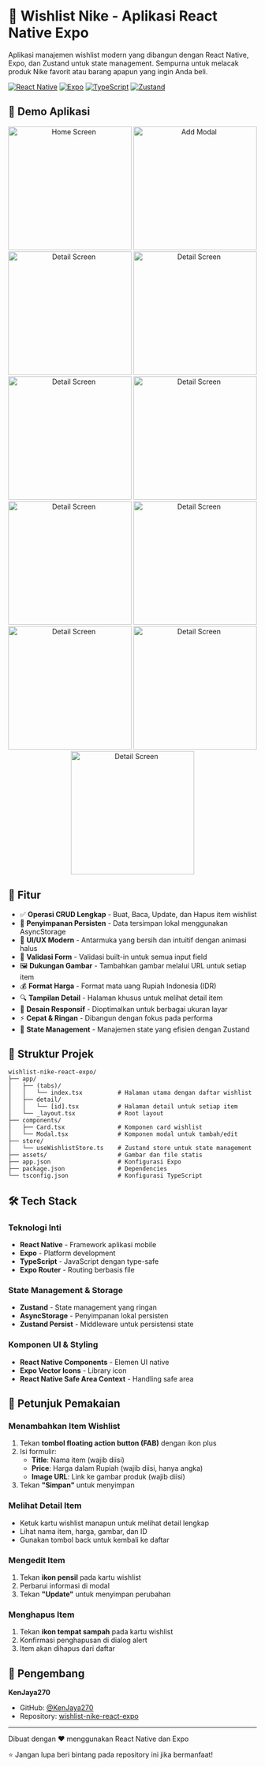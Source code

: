 # 🎯 Wishlist Nike - Aplikasi React Native Expo

Aplikasi manajemen wishlist modern yang dibangun dengan React Native, Expo, dan Zustand untuk state management. Sempurna untuk melacak produk Nike favorit atau barang apapun yang ingin Anda beli.

[![React Native](https://img.shields.io/badge/React%20Native-20232A?style=for-the-badge&logo=react&logoColor=61DAFB)](https://reactnative.dev/)
[![Expo](https://img.shields.io/badge/Expo-000020?style=for-the-badge&logo=expo&logoColor=white)](https://expo.dev/)
[![TypeScript](https://img.shields.io/badge/TypeScript-007ACC?style=for-the-badge&logo=typescript&logoColor=white)](https://www.typescriptlang.org/)
[![Zustand](https://img.shields.io/badge/Zustand-FF6B00?style=for-the-badge&logo=redux&logoColor=white)](https://zustand-demo.pmnd.rs/)

## 📸 Demo Aplikasi

<div align="center">

  <img src="./assets/screenshots/IMG-20251025-WA0001.jpg" alt="Home Screen" width="250"/>
  <img src="./assets/screenshots/IMG-20251025-WA0002.jpg" alt="Add Modal" width="250"/>
  <img src="./assets/screenshots/IMG-20251025-WA0003.jpg" alt="Detail Screen" width="250"/>
  <img src="./assets/screenshots/IMG-20251025-WA0004.jpg" alt="Detail Screen" width="250"/>
  <img src="./assets/screenshots/IMG-20251025-WA0005.jpg" alt="Detail Screen" width="250"/>
  <img src="./assets/screenshots/IMG-20251025-WA0006.jpg" alt="Detail Screen" width="250"/>

  <img src="./assets/screenshots/IMG-20251027-WA0001.jpg" alt="Detail Screen" width="250"/>
  <img src="./assets/screenshots/IMG-20251027-WA0002.jpg" alt="Detail Screen" width="250"/>
  <img src="./assets/screenshots/IMG-20251027-WA0003.jpg" alt="Detail Screen" width="250"/>
  <img src="./assets/screenshots/IMG-20251027-WA0004.jpg" alt="Detail Screen" width="250"/>
  <img src="./assets/screenshots/IMG-20251027-WA0005.jpg" alt="Detail Screen" width="250"/>

</div>


## 📱 Fitur

- ✅ **Operasi CRUD Lengkap** - Buat, Baca, Update, dan Hapus item wishlist
- 💾 **Penyimpanan Persisten** - Data tersimpan lokal menggunakan AsyncStorage
- 🎨 **UI/UX Modern** - Antarmuka yang bersih dan intuitif dengan animasi halus
- 📝 **Validasi Form** - Validasi built-in untuk semua input field
- 🖼️ **Dukungan Gambar** - Tambahkan gambar melalui URL untuk setiap item
- 💰 **Format Harga** - Format mata uang Rupiah Indonesia (IDR)
- 🔍 **Tampilan Detail** - Halaman khusus untuk melihat detail item
- 📱 **Desain Responsif** - Dioptimalkan untuk berbagai ukuran layar
- ⚡ **Cepat & Ringan** - Dibangun dengan fokus pada performa
- 🔄 **State Management** - Manajemen state yang efisien dengan Zustand

## 📁 Struktur Projek

```
wishlist-nike-react-expo/
├── app/
│   ├── (tabs)/
│   │   └── index.tsx          # Halaman utama dengan daftar wishlist
│   ├── detail/
│   │   └── [id].tsx           # Halaman detail untuk setiap item
│   └── _layout.tsx            # Root layout
├── components/
│   ├── Card.tsx               # Komponen card wishlist
│   └── Modal.tsx              # Komponen modal untuk tambah/edit
├── store/
│   └── useWishlistStore.ts    # Zustand store untuk state management
├── assets/                    # Gambar dan file statis
├── app.json                   # Konfigurasi Expo
├── package.json               # Dependencies
└── tsconfig.json              # Konfigurasi TypeScript
```

## 🛠️ Tech Stack

### Teknologi Inti
- **React Native** - Framework aplikasi mobile
- **Expo** - Platform development
- **TypeScript** - JavaScript dengan type-safe
- **Expo Router** - Routing berbasis file

### State Management & Storage
- **Zustand** - State management yang ringan
- **AsyncStorage** - Penyimpanan lokal persisten
- **Zustand Persist** - Middleware untuk persistensi state

### Komponen UI & Styling
- **React Native Components** - Elemen UI native
- **Expo Vector Icons** - Library icon
- **React Native Safe Area Context** - Handling safe area

## 📖 Petunjuk Pemakaian

### Menambahkan Item Wishlist

1. Tekan **tombol floating action button (FAB)** dengan ikon plus
2. Isi formulir:
   - **Title**: Nama item (wajib diisi)
   - **Price**: Harga dalam Rupiah (wajib diisi, hanya angka)
   - **Image URL**: Link ke gambar produk (wajib diisi)
3. Tekan **"Simpan"** untuk menyimpan

### Melihat Detail Item

- Ketuk kartu wishlist manapun untuk melihat detail lengkap
- Lihat nama item, harga, gambar, dan ID
- Gunakan tombol back untuk kembali ke daftar

### Mengedit Item

1. Tekan **ikon pensil** pada kartu wishlist
2. Perbarui informasi di modal
3. Tekan **"Update"** untuk menyimpan perubahan

### Menghapus Item

1. Tekan **ikon tempat sampah** pada kartu wishlist
2. Konfirmasi penghapusan di dialog alert
3. Item akan dihapus dari daftar

## 👤 Pengembang

**KenJaya270**
- GitHub: [@KenJaya270](https://github.com/KenJaya270)
- Repository: [wishlist-nike-react-expo](https://github.com/KenJaya270/wishlist-nike-react-expo)

---

Dibuat dengan ❤️ menggunakan React Native dan Expo

⭐ Jangan lupa beri bintang pada repository ini jika bermanfaat!